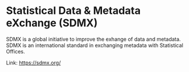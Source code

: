 # Statistical Data & Metadata eXchange (SDMX)

SDMX is a global initiative to improve the exhange of data and metadata. SDMX is an international standard in exchanging metadata with Statistical Offices.

Link: https://sdmx.org/